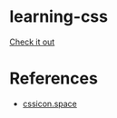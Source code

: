 # learning-css

[Check it out](https://orieken.github.io/learning-css/)


# References

* [cssicon.space](https://cssicon.space/#/icon/export)